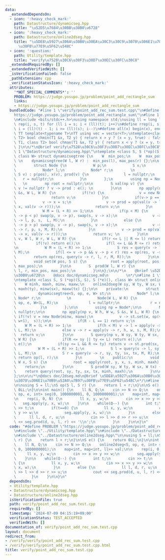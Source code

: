```yaml
---
data:
  _extendedDependsOn:
  - icon: ':heavy_check_mark:'
    path: Datastructure/dynamicseg.hpp
    title: "\u52D5\u7684\u30BB\u30B0\u6728"
  - icon: ':heavy_check_mark:'
    path: Datastructure/online2dseg.hpp
    title: "\u5DE8\u5927\u306A\u30B0\u30EA\u30C3\u30C9\u3078\u306E1\u70B9\u52A0\u7B97\
      \u30FB\u77E9\u5F62\u548C"
  - icon: ':question:'
    path: Utility/template.hpp
    title: "verify\u7528\u30C6\u30F3\u30D7\u30EC\u30FC\u30C8"
  _extendedRequiredBy: []
  _extendedVerifiedWith: []
  _isVerificationFailed: false
  _pathExtension: cpp
  _verificationStatusIcon: ':heavy_check_mark:'
  attributes:
    '*NOT_SPECIAL_COMMENTS*': ''
    PROBLEM: https://judge.yosupo.jp/problem/point_add_rectangle_sum
    links:
    - https://judge.yosupo.jp/problem/point_add_rectangle_sum
  bundledCode: "#line 1 \"verify/point_add_rec_sum.test.cpp\"\n#define PROBLEM \"\
    https://judge.yosupo.jp/problem/point_add_rectangle_sum\"\n#line 1 \"Utility/template.hpp\"\
    \n#include <bits/stdc++.h>\nusing namespace std;\nusing ll = long long;\n#define\
    \ rep(i, s, t) for (ll i = s; i < (ll)(t); i++)\n#define rrep(i, s, t) for(ll\
    \ i = (ll)(t) - 1; i >= (ll)(s); i--)\n#define all(x) begin(x), end(x)\n\n#define\
    \ TT template<typename T>\nTT using vec = vector<T>;\ntemplate<class T1, class\
    \ T2> bool chmin(T1 &x, T2 y) { return x > y ? (x = y, true) : false; }\ntemplate<class\
    \ T1, class T2> bool chmax(T1 &x, T2 y) { return x < y ? (x = y, true) : false;\
    \ }\n\n/*\n@brief verify\u7528\u30C6\u30F3\u30D7\u30EC\u30FC\u30C8\n*/\n#line\
    \ 1 \"Datastructure/dynamicseg.hpp\"\ntemplate <class S, S (*op)(S, S), S (*e)(),\
    \ class W> struct dynamicsegtree {\n    W  min_pos;\n    W  max_pos;\n    dynamicsegtree(){}\
    \ \n    dynamicsegtree(W l, W r) :  min_pos(l), max_pos(r) {};\n\n    private:\n\
    \        struct Node {\n            W p;\n            S x;\n            S prod;\n\
    \            Node* l;\n            Node* r;\n        \n            Node(W pos,\
    \ S v) : p(pos), x(v), prod(v) {\n                l = nullptr;\n             \
    \   r = nullptr;\n            }\n        };\n        using np = Node*;\n     \
    \   \n        np root = nullptr;\n\n        S val(np v) {\n            return\
    \ v != nullptr ? v -> prod : e(); \n        }\n\n        np apply(np v, W p, S\
    \ &s, W L, W R) {\n            if(!v) {\n                v = new Node(p, s);\n\
    \                return v;\n            }\n            if(v-> p == p) {\n    \
    \            v -> x = s;\n                v -> prod = op(val(v -> l), op(v ->\
    \ x, val(v -> r)));\n                return v;\n            }\n            \n\
    \            W M = (L + R) >> 1;\n\n            if(p < M) {\n                if(v\
    \ -> p < p) swap(p, v -> p), swap(s, v -> x);\n                v -> l = apply(v\
    \ -> l, p, s,  L, M);\n            }\n            else {\n                if(v\
    \ -> p > p) swap(p, v -> p), swap(s, v -> x);\n                v -> r = apply(v\
    \ -> r, p, s, M, R);\n            }\n            v -> prod = op(val(v -> l), op(v\
    \ -> x, val(v -> r)));\n            return v; \n        }\n\n        S query(np\
    \ v, W l, W r, W L, W R) {\n            if(r <= L || R <= l) return e();\n   \
    \         if(!v) return e();\n            if(l <= L && R <= r) return v -> prod;\n\
    \n            W M = (L + R) >> 1;\n            S res = query(v -> l, l, r, L,\
    \ M);\n            if(l <= v -> p && v -> p < r) res = op(res, v -> x);\n    \
    \        return op(res, query(v -> r, l, r, M, R));\n        }\n\n    public:\n\
    \        void set(W pos, S s) {\n           root = apply(root, pos, s, min_pos,\
    \ max_pos);\n        }\n\n        S  prod(W l, W r) {\n            return query(root,\
    \ l, r, min_pos, max_pos);\n        }\n\n};\n\n/*\n    @brief \u52D5\u7684\u30BB\
    \u30B0\u6728\n    @docs doc/dynamicseg.md\n        \n*/\n#line 1 \"Datastructure/online2dseg.hpp\"\
    \ntemplate <class S, S (*op)(S, S), S (*e)(), class W> struct online2dseg {\n\n\
    \    W minh, maxh, minw, maxw;\n    online2dseg(W sy, W ty, W sx, W tx) : minh(sy),\
    \ maxh(ty), minw(sx), maxw(tx) {};\n\n    private:\n        struct Node {\n  \
    \          dynamicsegtree<S, op, e, W> st;\n            Node* l;\n           \
    \ Node* r;\n            \n            Node(W L, W R) {\n              st = dynamicsegtree<S,\
    \ op, e, W>(L, R);\n              l = nullptr;\n              r = nullptr;\n \
    \           }\n        };\n\n        using np = Node*;\n\n        Node* root =\
    \ nullptr;\n\n        np apply(np v, W h, W w, S &s, W L, W R) {\n           \
    \ if(!v) v = new Node(minw, maxw);\n            v -> st.set(w, op(v -> st.prod(w,\
    \ w+1),  s));\n\n            if(R - L == 1) return v;\n            \n        \
    \    W M = (L + R) >> 1;\n            if(h < M) v -> l = apply(v -> l, h, w, s,\
    \ L, M);\n            else v -> r = apply(v -> r, h, w, s, M, R);\n          \
    \  return v;\n        }\n\n        S query(np v, W sy, W ty, W sx, W tx, W L,\
    \ W R) {\n            if(R <= sy || ty <= L) return e();\n            if(!v) return\
    \ e();\n            if(sy <= L && R <= ty) return v -> st.prod(sx, tx);\n\n  \
    \          W M = (L + R) >> 1;\n            S l = query(v -> l, sy, ty, sx, tx,\
    \ L, M);\n            S r = query(v -> r, sy, ty, sx, tx, M, R);\n           \
    \ return op(l, r);\n        }\n        \n    public:\n        void apply(W y,\
    \ W x, S s) {\n            root = apply(root, y, x, s, minh, maxh);\n        \
    \    return;\n        }\n\n        S prod(W sy, W ty, W sx, W tx) {\n        \
    \    return query(root, sy, ty, sx, tx, minh, maxh);\n        }\n\n        \n\
    };\n\n\n/*\n@docs doc/2dseg.md\n@brief \u5DE8\u5927\u306A\u30B0\u30EA\u30C3\u30C9\
    \u3078\u306E1\u70B9\u52A0\u7B97\u30FB\u77E9\u5F62\u548C\n*/\n#line 5 \"verify/point_add_rec_sum.test.cpp\"\
    \n\nusing S = ll;\nS op(S l, S r) {\n    return l + r;\n}\n\nS e() {\n    return\
    \ 0LL;\n}\n\nint main() {\n    ll N, Q;\n    cin >> N >> Q;\n    online2dseg<S,\
    \ op, e, int> seg(0, 1000000001, 0, 1000000001);\n    map<int, map<int, ll>> val;\n\
    \n    rep(i, 0, N) {\n        ll x, y, w;\n        cin >> x >> y >> w;\n     \
    \   seg.apply(y, x, w);\n    }\n\n    while(Q--) {\n        int t;\n        cin\
    \ >> t;\n        if(t==0) {\n            ll x, y, w;\n            cin >> x >>\
    \ y >> w;\n            seg.apply(y, x, w);\n        }\n        else {\n      \
    \      ll l, d, r, u;\n            cin >> l >> d >> r >> u;\n            cout\
    \ << seg.prod(d, u, l, r) << '\\n';\n        }\n    }\n\n}\n"
  code: "#define PROBLEM \"https://judge.yosupo.jp/problem/point_add_rectangle_sum\"\
    \n#include \"../Utility/template.hpp\"\n#include \"../Datastructure/dynamicseg.hpp\"\
    \n#include \"../Datastructure/online2dseg.hpp\"\n\nusing S = ll;\nS op(S l, S\
    \ r) {\n    return l + r;\n}\n\nS e() {\n    return 0LL;\n}\n\nint main() {\n\
    \    ll N, Q;\n    cin >> N >> Q;\n    online2dseg<S, op, e, int> seg(0, 1000000001,\
    \ 0, 1000000001);\n    map<int, map<int, ll>> val;\n\n    rep(i, 0, N) {\n   \
    \     ll x, y, w;\n        cin >> x >> y >> w;\n        seg.apply(y, x, w);\n\
    \    }\n\n    while(Q--) {\n        int t;\n        cin >> t;\n        if(t==0)\
    \ {\n            ll x, y, w;\n            cin >> x >> y >> w;\n            seg.apply(y,\
    \ x, w);\n        }\n        else {\n            ll l, d, r, u;\n            cin\
    \ >> l >> d >> r >> u;\n            cout << seg.prod(d, u, l, r) << '\\n';\n \
    \       }\n    }\n\n}\n"
  dependsOn:
  - Utility/template.hpp
  - Datastructure/dynamicseg.hpp
  - Datastructure/online2dseg.hpp
  isVerificationFile: true
  path: verify/point_add_rec_sum.test.cpp
  requiredBy: []
  timestamp: '2024-07-09 04:15:19+09:00'
  verificationStatus: TEST_ACCEPTED
  verifiedWith: []
documentation_of: verify/point_add_rec_sum.test.cpp
layout: document
redirect_from:
- /verify/verify/point_add_rec_sum.test.cpp
- /verify/verify/point_add_rec_sum.test.cpp.html
title: verify/point_add_rec_sum.test.cpp
---
```


